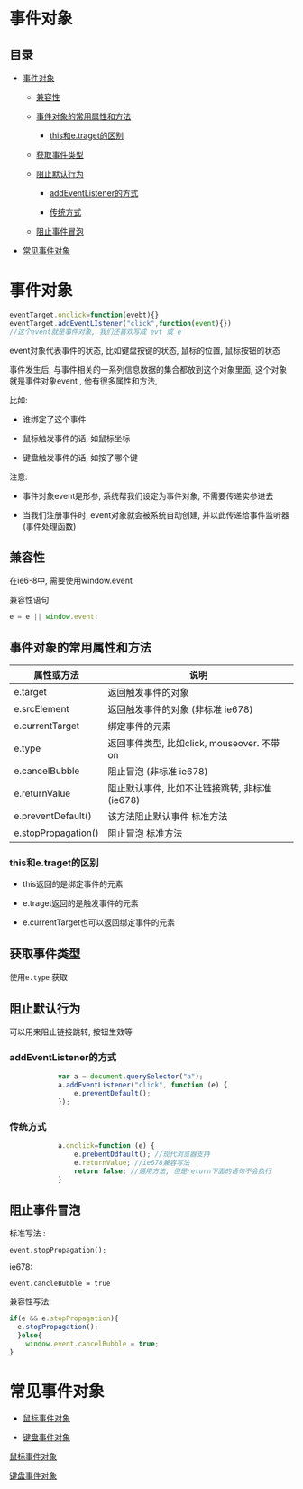 # 事件对象

## 目录

*   [事件对象](#事件对象-1)

    *   [兼容性](#兼容性)

    *   [事件对象的常用属性和方法](#事件对象的常用属性和方法)

        *   [this和e.traget的区别](#this和etraget的区别)

    *   [获取事件类型](#获取事件类型)

    *   [阻止默认行为](#阻止默认行为)

        *   [addEventListener的方式](#addeventlistener的方式)

        *   [传统方式 ](#传统方式-)

    *   [阻止事件冒泡](#阻止事件冒泡)

*   [常见事件对象](#常见事件对象)

# 事件对象

```javascript
eventTarget.onclick=function(evebt){}
eventTarget.addEventLIstener("click",function(event){})
//这个event就是事件对象, 我们还喜欢写成 evt 或 e
```

event对象代表事件的状态, 比如键盘按键的状态, 鼠标的位置, 鼠标按钮的状态

事件发生后, 与事件相关的一系列信息数据的集合都放到这个对象里面, 这个对象就是事件对象event , 他有很多属性和方法,&#x20;

比如:

*   谁绑定了这个事件

*   鼠标触发事件的话, 如鼠标坐标

*   键盘触发事件的话, 如按了哪个键

注意:&#x20;

*   事件对象event是形参, 系统帮我们设定为事件对象, 不需要传递实参进去

*   当我们注册事件时, event对象就会被系统自动创建, 并以此传递给事件监听器(事件处理函数)

## 兼容性

在ie6-8中, 需要使用window\.event

兼容性语句

```javascript
e = e || window.event;
```

## 事件对象的常用属性和方法

| 属性或方法               | 说明                               |
| ------------------- | -------------------------------- |
| e.target            | 返回触发事件的对象                        |
| e.srcElement        | 返回触发事件的对象 (非标准 ie678)            |
| e.currentTarget     | 绑定事件的元素                          |
| e.type              | 返回事件类型, 比如click, mouseover. 不带on |
| e.cancelBubble      | 阻止冒泡 (非标准 ie678)                 |
| e.returnValue       | 阻止默认事件, 比如不让链接跳转, 非标准(ie678)     |
| e.preventDefault()  | 该方法阻止默认事件 标准方法                   |
| e.stopPropagation() | 阻止冒泡 标准方法                        |

### this和e.traget的区别

*   this返回的是绑定事件的元素

*   e.traget返回的是触发事件的元素

*   e.currentTarget也可以返回绑定事件的元素

## 获取事件类型

使用`e.type` 获取

## 阻止默认行为

可以用来阻止链接跳转, 按钮生效等

### addEventListener的方式

```javascript
            var a = document.querySelector("a");
            a.addEventListener("click", function (e) {
                e.preventDefault();
            });
```

### 传统方式&#x20;

```javascript
            a.onclick=function (e) {
                e.prebentDdfault(); //现代浏览器支持
                e.returnValue; //ie678兼容写法
                return false; //通用方法, 但是return下面的语句不会执行
            }

```

## 阻止事件冒泡

标准写法 :

`event.stopPropagation();`

ie678:

`event.cancleBubble = true`

兼容性写法:

```javascript
if(e && e.stopPropagation){
  e.stopPropagation();
  }else{
    window.event.cancelBubble = true;
}
```

# 常见事件对象

*   [鼠标事件对象](鼠标事件对象/鼠标事件对象.md "鼠标事件对象")

*   [键盘事件对象](键盘事件对象/键盘事件对象.md "键盘事件对象")

[鼠标事件对象](鼠标事件对象/鼠标事件对象.md "鼠标事件对象")

[键盘事件对象](键盘事件对象/键盘事件对象.md "键盘事件对象")
